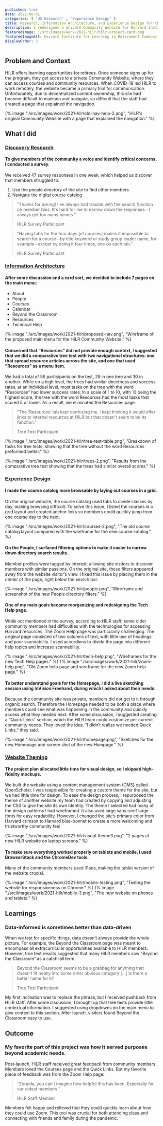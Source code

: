 ```yaml
---
published: true
date: 2021-06-01
categories: [ "UX Research" , "Experience Design" ]
title: Research, Information Architecture, and Experience Design for the Harvard Institute for Learning in Retirement Community Website
description: I redesigned a private Community Website for Harvard Institute for Learning in Retirement (HILR), focusing on information architecture and experience design. During the project, I also conducted a user survey and a comparative tree test.
featuredImage: ./src/images/work/2021-hilr/hilr-project-card.png
featuredImageAlt: Harvard Institute for Learning in Retirement Community Website on a laptop, on a phone, and on a tablet
displayOrder: 3
---
```


<!-- <ProjectOverview 
    summary={props.frontmatter.description}
    teamAndTimeline="7 months start to finish, with a 5-person team working remotely."
    responsabilitiesList={
        [
            "Discovery Research",
            "Information Architecture",
            "Experience Design",
            "Website Theming"
        ]
    }
    toolsList={
        [
            "Sketch",
            "InVision",
            "OpenScholar",
            "Optimal Workshop",
            "Qualtrics",
            "CSS",
            "JavaScript"
        ]
    }
    outcome="HILR Community members reported having an easier time finding courses and getting help with remote learning tools."
/> -->

## Problem and Context
HILR offers learning opportunities for retirees. 
Once someone signs up for the program, they get access to a private Community Website, where they 
can access courses and community resources. When COVID-19 led HILR to work remotely, the website became a 
primary tool for communication. Unfortunately, due to decentralized content ownership, 
this site had become difficult to maintain and navigate, so difficult that the staff had created a page that explained the navigation.

{% image "./src/images/work/2021-hilr/old-nav-help-2.png", "HILR's original Community Website with a page that explained the navigation." %}

## What I did

### [Discovery Research](#discovery-research)

#### To give members of the community a voice and identify critical concerns, I conducted a survey.
We received 47 survey responses in one week, which helped us discover that members struggled to:

1. Use the people directory of the site to find other members 
2. Navigate the digital course catalog

<blockquote>
    <p>“Thanks for asking! I've always had trouble with the search function on member bios. 
        It's hard for me to narrow down the responses - I always get too many names.”</p>
    <span>HILR Survey Participant</span>
</blockquote>
<blockquote>
    <p>
    “Having tabs for the four days [of courses] makes it impossible to search for 
    a course--by title keyword or study group leader name, for example--except by doing it four times, one on each tab.”
    </p>
    <span>HILR Survey Participant</span>
</blockquote>

### [Information Architecture](#information-architecture)

#### After some discussion and a card sort, we decided to include 7 pages on the main menu:
<ul  className="grid-list">
    <li>About</li>
    <li>People</li>
    <li>Courses</li>
    <li>Calendar</li>
    <li>Beyond the Classroom</li>
    <li>Resources</li>
    <li>Technical Help</li>
</ul>

{% image "./src/images/work/2021-hilr/proposed-nav.png", "Wireframe of the proposed main menu for the HILR Community Website." %}

#### Concerned that “Resources” did not provide enough context, I suggested that we did a comparative tree test with two navigational structures: one that spread resource articles across the site, and one that used "Resources" as a menu item. 
We had a total of 59 participants on the test, 29 in one tree and 30 in another. 
While on a high level, the trees had similar directness and success rates, at an individual level, 
most tasks on the tree with the word “Resources” had lower success rates. In a scale of 1 to 10, with 10 being the highest score, the tree with the word Resources had the most tasks that scored 5 or lower. As a result, we eliminated the Resources page.

<blockquote>
    <p>
        “The ‘Resources’ tab kept confusing me. 
        I kept thinking it would offer links to internal resources at HILR but that doesn't seem to be its function.”
    </p>
    <span>
        Tree Test Participant
    </span>
</blockquote>

{% image "./src/images/work/2021-hilr/tree-test-table.png", "Breakdown of tasks for tree tests, showing that the tree without the word Resources preformed better." %}

{% image "./src/images/work/2021-hilr/trees-2.png", "Results from the comparative tree test showing that the trees had similar overall scores." %}

### [Experience Design](#experience-design)

#### I made the course catalog more browsable by laying out courses in a grid.
On the original website, the course catalog used tabs to divide classes by day, making browsing difficult. 
To solve this issue, I listed the courses in a grid layout and created anchor links so members could quickly 
jump from one course day to the next.

{% image "./src/images/work/2021-hilr/courses-2.png", "The old course catalog layout compared with the wireframe for the new course catalog." %}

#### On the People, I surfaced filtering options to make it easier to narrow down directory search results. 
Member profiles were tagged by interest, allowing site visitors to discover members with similar passions. 
On the original site, these filters appeared away from the website visitor’s view. I fixed this issue by placing them in 
the center of the page, right below the search bar.

{% image "./src/images/work/2021-hilr/people.png", "Wireframe and screenshot of the new People directory filters." %}

#### One of my main goals became reorganizing and redesigning the Tech Help page. 
While not mentioned in the survey, according to HILR staff, some older community members had difficulties with the 
technologies for accessing Harvard resources. The Zoom Help page was particularly challenging. 
The original page consisted of two columns of text, with little use of headings and poor scannability. 
I used accordions to divide the page into different help topics and increase scannability.

{% image "./src/images/work/2021-hilr/tech-help.png", "Wireframes for the new Tech Help pages." %}
{% image  "./src/images/work/2021-hilr/zoom-help.png", "Old Zoom help page and wireframe for the new Zoom help page." %}

#### To better understand goals for the Homepage, I did a live sketching session using InVision Freehand, during which I asked about their needs. 
Because the community site was private, members did not get to it through organic search. 
Therefore the Homepage needed to be both a place where members could see what was happening 
in the community and quickly access what they needed next. After some discussion, 
I suggested creating a “Quick Links” section, which the HILR team could customize per current community needs. 
They loved the idea. “I didn’t realize we needed Quick Links,” they said.

{% image "./src/images/work/2021-hilr/homepage.png", "Sketches for the new Homepage and screen shot of the new Hompage." %}

### [Website Theming](#website-theming)

#### The project plan allocated little time for visual design, so I skipped high-fidelity mockups.
We built the website using a content management system (CMS) called OpenScholar. I was responsible for creating a custom theme for the site, 
but we had little time for design.
To ease the design process, I repurposed the theme of another website my team had created by copying and adjusting the CSS to give the site its own identity. 
The theme I selected had many of the design patterns I had wireframed. 
It also used large sans-serif large fonts for easy readability. 
However, I changed the site’s primary color from Harvard crimson to  Harvard blue-bonnet to create a more welcoming and trustworthy community feel. 

{% image "./src/images/work/2021-hilr/visual-theme3.png", "2 pages of new HILR website on laptop screens." %}

#### To make sure everything worked properly on tablets and mobile, I used BrowserStack and the ChromeDev tools.
Many of the community members used iPads, making the tablet version of the website crucial.

{% image "./src/images/work/2021-hilr/mobile-testing.png", "Testing the website for responsiveness on Chrome." %}
{% image "./src/images/work/2021-hilr/mobile-3.png", "The new website on phones and tablets." %}

## Learnings
### Data-informed is sometimes better than data-driven
When we test for specific things, data doesn’t always provide the whole picture. 
For example, the Beyond the Classroom page was meant to encompass all extracurricular opportunities available to HILR members. 
However, tree test results suggested that many HILR members saw “Beyond the Classroom” as a catch-all term. 

<blockquote>
    <p>
        Beyond the Classroom seems to be a grabbag for anything that doesn't fit neatly 
        into some other obvious category […] Is there a better name for it?
    </p>
    <span>
        Tree Test Participant
    </span>
</blockquote>

My first inclination was to replace the phrase, but I received pushback from HILR staff. After some discussion, 
I brought up that tree tests provide little contextual information. I suggested using dropdowns on the main menu 
to give context to this section. After launch, visitors found Beyond the Classroom easy to use.

## Outcome
### My favorite part of this project was how it served purposes beyond academic needs. 
Post-launch, HILR staff received great feedback from community members. Members loved the Courses page and the Quick Links. 
But my favorite piece of feedback was from the Zoom Help page: 


<blockquote>
    <p>“Zoraida, you can’t imagine how helpful this has been. Especially for our oldest members.”</p>
    <span>HILR Staff Member</span>
</blockquote>

Members felt happy and relieved that they could quickly learn about how they could use Zoom. 
This tool was crucial for both attending class and connecting with friends and family during the pandemic.